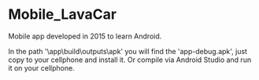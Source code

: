 # Mobile_LavaCar
 Mobile app developed in 2015 to learn Android.

In the path '\app\build\outputs\apk' you will find the 'app-debug.apk', just copy to your cellphone and install it.
Or compile via Android Studio and run it on your cellphone.